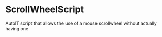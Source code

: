 # ScrollWheelScript
AutoIT script that allows the use of a mouse scrollwheel without actually having one
